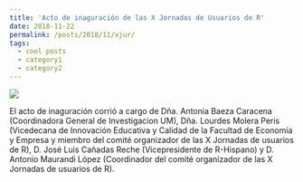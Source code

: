 ```yaml
---
title: 'Acto de inaguración de las X Jornadas de Usuarios de R'
date: 2018-11-22
permalink: /posts/2018/11/xjur/
tags:
  - cool posts
  - category1
  - category2
---
```


[![](https://amaurandi.github.io/files/xjur.png)](https://tv.um.es/video?id=124931&cod=a1) 

El acto de inaguración corrió a cargo de Dña. Antonia Baeza Caracena (Coordinadora General de Investigacion UM), Dña. Lourdes Molera Peris (Vicedecana de Innovación Educativa y Calidad de la Facultad de Economía y Empresa y miembro del comité organizador de las X Jornadas de usuarios de R), D. José Luis Cañadas Reche (Vicepresidente de R-Hispano) y D. Antonio Maurandi López (Coordinador del comité organizador de las X Jornadas de usuarios de R).